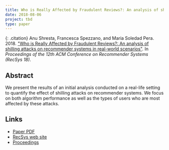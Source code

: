 ```yaml
---
title: Who is Really Affected by Fraudulent Reviews?: An analysis of shilling attacks on recommender systems in real-world scenarios
date: 2018-08-06
project: tbd
type: paper
---
```


{: .citation}
Anu Shresta, Francesca Spezzano, and Maria Soledad Pera. 2018. ["Who is Really Affected by Fraudulent Reviews?: An analysis of shilling attacks on recommender systems in real-world scenarios"](#). In <cite>Proceedings of the 12th ACM Conference on Recommender Systems (RecSys 18)</cite>.

## Abstract

We present the results of an initial analysis conducted on a real-life setting to quantify the effect of shilling attacks on recommender systems. We focus on both algorithm performance as well as the types of users who are most affected by these attacks.

## Links

* [Paper PDF](https://arxiv.org/pdf/1808.07025.pdf)
* [RecSys web site](https://recsys.acm.org/recsys18/)
* [Proceedings](https://dl.acm.org/citation.cfm?id=3240323)